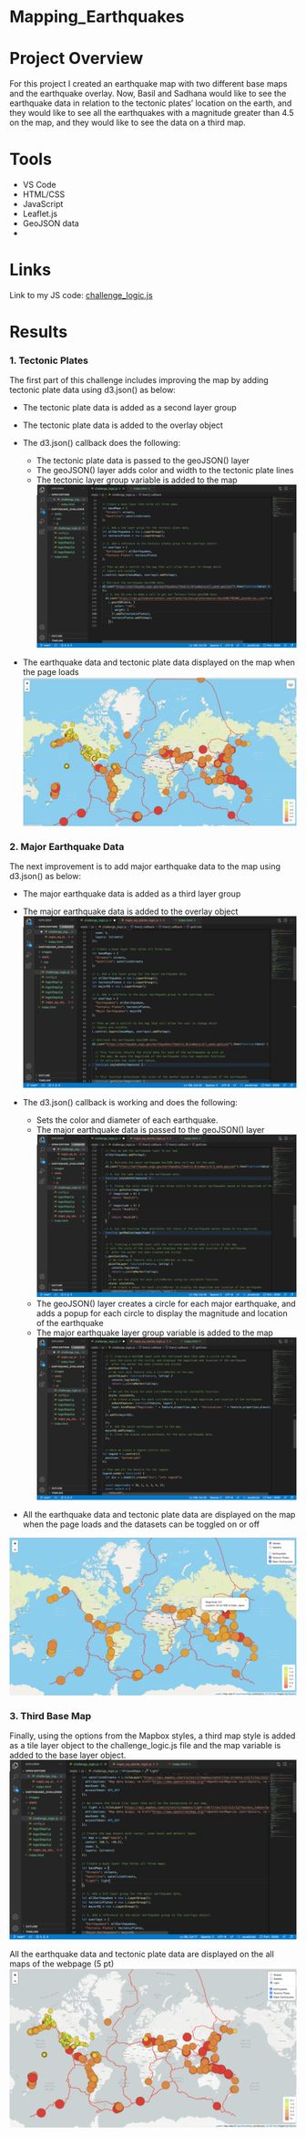 # Mapping_Earthquakes
# Project Overview
For this project I created an earthquake map with two different base maps and the earthquake overlay. Now, Basil and Sadhana would like to see the earthquake data in relation to the tectonic plates’ location on the earth, and they would like to see all the earthquakes with a magnitude greater than 4.5 on the map, and they would like to see the data on a third map.

# Tools
- VS Code<br/>
- HTML/CSS<br/>
- JavaScript<br/>
- Leaflet.js<br/>
- GeoJSON data
- 
# Links
Link to my JS code: [challenge_logic.js](https://github.com/rmat112/Mapping_Earthquakes/blob/main/Earthquake_Challenge/static/js/challenge_logic.js)

# Results
### 1. Tectonic Plates
The first part of this challenge includes improving the map by adding tectonic plate data using d3.json() as below:<br/>
- The tectonic plate data is added as a second layer group<br/>
- The tectonic plate data is added to the overlay object<br/>
- The d3.json() callback does the following:<br/>
  - The tectonic plate data is passed to the geoJSON() layer
  - The geoJSON() layer adds color and width to the tectonic plate lines
  - The tectonic layer group variable is added to the map
![Del1_code.png](https://github.com/rmat112/Mapping_Earthquakes/blob/main/Earthquake_Challenge/images/Del1_code.png)

- The earthquake data and tectonic plate data displayed on the map when the page loads 
![Del1_final.png](https://github.com/rmat112/Mapping_Earthquakes/blob/main/Earthquake_Challenge/images/Del1_final.png)

### 2. Major Earthquake Data
The next improvement is to add major earthquake data to the map using d3.json() as below:<br/>
- The major earthquake data is added as a third layer group
- The major earthquake data is added to the overlay object
![Del2_code(1).png](https://github.com/rmat112/Mapping_Earthquakes/blob/main/Earthquake_Challenge/images/Del2_code(1).png)
- The d3.json() callback is working and does the following:
  - Sets the color and diameter of each earthquake.
  - The major earthquake data is passed to the geoJSON() layer
 ![Del2_code(2).png](https://github.com/rmat112/Mapping_Earthquakes/blob/main/Earthquake_Challenge/images/Del2_code(2).png)
  - The geoJSON() layer creates a circle for each major earthquake, and adds a popup for each circle to display the magnitude and location of the earthquake
  - The major earthquake layer group variable is added to the map
![DEL2_code(3).png](https://github.com/rmat112/Mapping_Earthquakes/blob/main/Earthquake_Challenge/images/DEL2_code(3).png)

- All the earthquake data and tectonic plate data are displayed on the map when the page loads and the datasets can be toggled on or off

![Del2_final.png](https://github.com/rmat112/Mapping_Earthquakes/blob/main/Earthquake_Challenge/images/Del2_final.png)


### 3. Third Base Map
Finally, using the options from the Mapbox styles, a third map style is added as a tile layer object to the challenge_logic.js file and the map variable is added to the base layer object.
![Del3_code.png](https://github.com/rmat112/Mapping_Earthquakes/blob/main/Earthquake_Challenge/images/Del3_code.png)

All the earthquake data and tectonic plate data are displayed on the all maps of the webpage (5 pt)
![Del3_base3.png](https://github.com/rmat112/Mapping_Earthquakes/blob/main/Earthquake_Challenge/images/Del3_base3.png)

